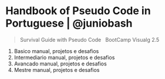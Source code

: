 # Handbook of Pseudo Code in Portuguese | @juniobash
> Survival Guide with Pseudo Code &nbsp;
> BootCamp Visualg 2.5

1. Basico
    manual, projetos e desafios
2. Intermediario
    manual, projetos e desafios
3. Avancado
    manual, projetos e desafios
4. Mestre
    manual, projetos e desafios
